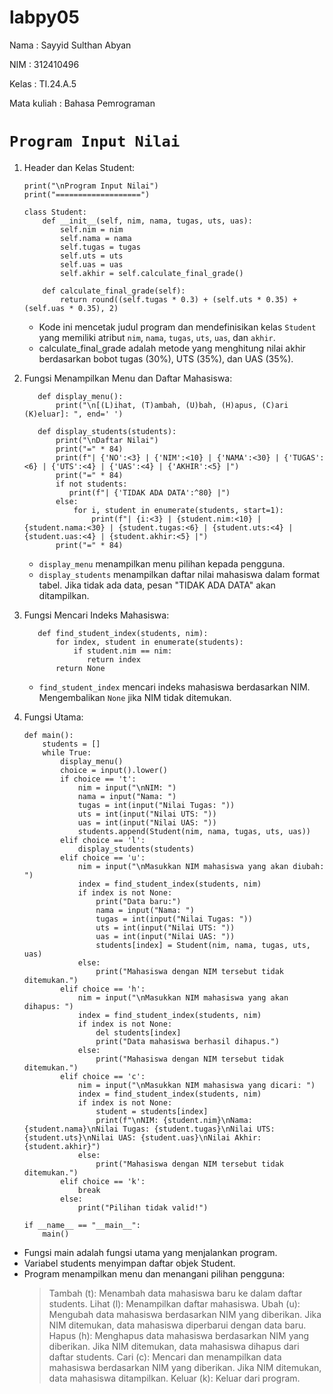 # labpy05
Nama : Sayyid Sulthan Abyan <p>
NIM : 312410496 <p>
Kelas : TI.24.A.5 <p>
Mata kuliah : Bahasa Pemrograman <p>
# ```Program Input Nilai```
1. Header dan Kelas Student:
       
       print("\nProgram Input Nilai")
       print("===================")
      
       class Student:
           def __init__(self, nim, nama, tugas, uts, uas):
               self.nim = nim
               self.nama = nama
               self.tugas = tugas
               self.uts = uts
               self.uas = uas
               self.akhir = self.calculate_final_grade()
      
           def calculate_final_grade(self):
               return round((self.tugas * 0.3) + (self.uts * 0.35) + (self.uas * 0.35), 2)
   
      - Kode ini mencetak judul program dan mendefinisikan kelas ```Student``` yang memiliki atribut ```nim```, ```nama```, ```tugas```, ```uts```, ```uas```, dan ```akhir```.
      - calculate_final_grade adalah metode yang menghitung nilai akhir berdasarkan bobot tugas (30%), UTS (35%), dan UAS (35%).
        
2. Fungsi Menampilkan Menu dan Daftar Mahasiswa:

          def display_menu():
              print("\n[(L)ihat, (T)ambah, (U)bah, (H)apus, (C)ari (K)eluar]: ", end=' ')
       
          def display_students(students):
              print("\nDaftar Nilai")
              print("=" * 84)
              print(f"| {'NO':<3} | {'NIM':<10} | {'NAMA':<30} | {'TUGAS':<6} | {'UTS':<4} | {'UAS':<4} | {'AKHIR':<5} |")
              print("=" * 84)
              if not students:
                 print(f"| {'TIDAK ADA DATA':^80} |")
              else:
                  for i, student in enumerate(students, start=1):
                      print(f"| {i:<3} | {student.nim:<10} | {student.nama:<30} | {student.tugas:<6} | {student.uts:<4} | {student.uas:<4} | {student.akhir:<5} |")
              print("=" * 84)

   - ```display_menu``` menampilkan menu pilihan kepada pengguna.
   - ```display_students``` menampilkan daftar nilai mahasiswa dalam format tabel. Jika tidak ada data, pesan "TIDAK ADA DATA" akan ditampilkan.
3. Fungsi Mencari Indeks Mahasiswa:

          def find_student_index(students, nim):
              for index, student in enumerate(students):
                  if student.nim == nim:
                     return index
              return None

   - ```find_student_index``` mencari indeks mahasiswa berdasarkan NIM. Mengembalikan ```None``` jika NIM tidak ditemukan.
4. Fungsi Utama:

       def main():
           students = []
           while True:
               display_menu()
               choice = input().lower()
               if choice == 't':
                   nim = input("\nNIM: ")
                   nama = input("Nama: ")
                   tugas = int(input("Nilai Tugas: "))
                   uts = int(input("Nilai UTS: "))
                   uas = int(input("Nilai UAS: "))
                   students.append(Student(nim, nama, tugas, uts, uas))
               elif choice == 'l':
                   display_students(students)
               elif choice == 'u':
                   nim = input("\nMasukkan NIM mahasiswa yang akan diubah: ")
                   index = find_student_index(students, nim)
                   if index is not None:
                       print("Data baru:")
                       nama = input("Nama: ")
                       tugas = int(input("Nilai Tugas: "))
                       uts = int(input("Nilai UTS: "))
                       uas = int(input("Nilai UAS: "))
                       students[index] = Student(nim, nama, tugas, uts, uas)
                   else:
                       print("Mahasiswa dengan NIM tersebut tidak ditemukan.")
               elif choice == 'h':
                   nim = input("\nMasukkan NIM mahasiswa yang akan dihapus: ")
                   index = find_student_index(students, nim)
                   if index is not None:
                       del students[index]
                       print("Data mahasiswa berhasil dihapus.")
                   else:
                       print("Mahasiswa dengan NIM tersebut tidak ditemukan.")
               elif choice == 'c':
                   nim = input("\nMasukkan NIM mahasiswa yang dicari: ")
                   index = find_student_index(students, nim)
                   if index is not None:
                       student = students[index]
                       print(f"\nNIM: {student.nim}\nNama: {student.nama}\nNilai Tugas: {student.tugas}\nNilai UTS: {student.uts}\nNilai UAS: {student.uas}\nNilai Akhir: {student.akhir}")
                   else:
                       print("Mahasiswa dengan NIM tersebut tidak ditemukan.")
               elif choice == 'k':
                   break
               else:
                   print("Pilihan tidak valid!")
       
       if __name__ == "__main__":
           main()

- Fungsi main adalah fungsi utama yang menjalankan program.
- Variabel students menyimpan daftar objek Student.
- Program menampilkan menu dan menangani pilihan pengguna:
  >Tambah (t): Menambah data mahasiswa baru ke dalam daftar students.
  >Lihat (l): Menampilkan daftar mahasiswa.
  >Ubah (u): Mengubah data mahasiswa berdasarkan NIM yang diberikan. Jika NIM ditemukan, data mahasiswa diperbarui dengan data baru.
  >Hapus (h): Menghapus data mahasiswa berdasarkan NIM yang diberikan. Jika NIM ditemukan, data mahasiswa dihapus dari daftar students.
  >Cari (c): Mencari dan menampilkan data mahasiswa berdasarkan NIM yang diberikan. Jika NIM ditemukan, data mahasiswa ditampilkan.
  >Keluar (k): Keluar dari program.
